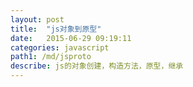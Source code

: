 ```yaml
---
layout: post
title:  "js对象到原型"
date:   2015-06-29 09:19:11
categories: javascript
path1: /md/jsproto
describe: js的对象创建，构造方法，原型，继承
---
```


